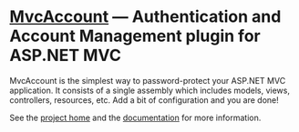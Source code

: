 ﻿[MvcAccount][1] — Authentication and Account Management plugin for ASP.NET MVC
==============================================================================
MvcAccount is the simplest way to password-protect your ASP.NET MVC application. It consists of a single assembly which includes models, views, controllers, resources, etc. Add a bit of configuration and you are done!

See the [project home][1] and the [documentation][2] for more information.

[1]: http://maxtoroq.github.io/MvcAccount/
[2]: docs/README.md